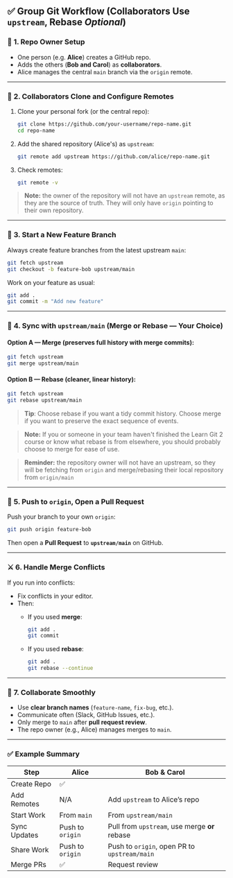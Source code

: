 ## ✅ Group Git Workflow (Collaborators Use `upstream`, Rebase _Optional_)

### 👤 **1. Repo Owner Setup**

- One person (e.g. **Alice**) creates a GitHub repo.
- Adds the others (**Bob and Carol**) as **collaborators**.
- Alice manages the central `main` branch via the `origin` remote.

---

### 👥 **2. Collaborators Clone and Configure Remotes**

1. Clone your personal fork (or the central repo):

   ```bash
   git clone https://github.com/your-username/repo-name.git
   cd repo-name
   ```

2. Add the shared repository (Alice's) as `upstream`:

   ```bash
   git remote add upstream https://github.com/alice/repo-name.git
   ```

3. Check remotes:

   ```bash
   git remote -v
   ```

> **Note:** the owner of the repository will not have an `upstream` remote, as they are the source of truth. They will only have `origin` pointing to their own repository.

---

### 🌿 **3. Start a New Feature Branch**

Always create feature branches from the latest upstream `main`:

```bash
git fetch upstream
git checkout -b feature-bob upstream/main
```

Work on your feature as usual:

```bash
git add .
git commit -m "Add new feature"
```

---

### 🔄 **4. Sync with `upstream/main` (Merge or Rebase — Your Choice)**

#### Option A — **Merge** (preserves full history with merge commits):

```bash
git fetch upstream
git merge upstream/main
```

#### Option B — **Rebase** (cleaner, linear history):

```bash
git fetch upstream
git rebase upstream/main
```

> **Tip**: Choose rebase if you want a tidy commit history. Choose merge if you want to preserve the exact sequence of events.

> **Note:** If you or someone in your team haven't finished the Learn Git 2 course or know what rebase is from elsewhere, you should probably choose to merge for ease of use.

> **Reminder:** the repository owner will not have an upstream, so they will be fetching from `origin` and merge/rebasing their local repository from `origin/main`

---

### 🚀 **5. Push to `origin`, Open a Pull Request**

Push your branch to your own `origin`:

```bash
git push origin feature-bob
```

Then open a **Pull Request** to **`upstream/main`** on GitHub.

---

### ⚔️ **6. Handle Merge Conflicts**

If you run into conflicts:

- Fix conflicts in your editor.
- Then:
  - If you used **merge**:

    ```bash
    git add .
    git commit
    ```

  - If you used **rebase**:

    ```bash
    git add .
    git rebase --continue
    ```

---

### 🤝 **7. Collaborate Smoothly**

- Use **clear branch names** (`feature-name`, `fix-bug`, etc.).
- Communicate often (Slack, GitHub Issues, etc.).
- Only merge to `main` after **pull request review**.
- The repo owner (e.g., Alice) manages merges to `main`.

---

### ✅ Example Summary

| Step         | Alice            | Bob & Carol                                   |
| ------------ | ---------------- | --------------------------------------------- |
| Create Repo  | ✅               |                                               |
| Add Remotes  | N/A              | Add `upstream` to Alice’s repo                |
| Start Work   | From `main`      | From `upstream/main`                          |
| Sync Updates | Push to `origin` | Pull from `upstream`, use merge **or** rebase |
| Share Work   | Push to `origin` | Push to `origin`, open PR to `upstream/main`  |
| Merge PRs    | ✅               | Request review                                |
